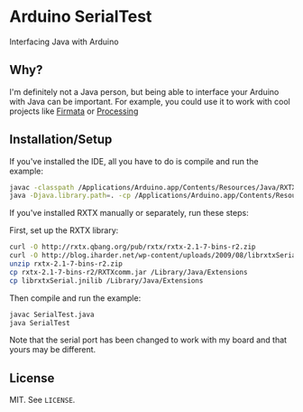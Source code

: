# Arduino SerialTest

Interfacing Java with Arduino

## Why?

I'm definitely not a Java person, but being able to interface your Arduino with Java can be important. For example, you could use it to work with cool projects like [Firmata](http://firmata.org/) or [Processing](http://processing.org/)

## Installation/Setup

If you've installed the IDE, all you have to do is compile and run the example:

```bash
javac -classpath /Applications/Arduino.app/Contents/Resources/Java/RXTXcomm.jar:. SerialTest.java
java -Djava.library.path=. -cp /Applications/Arduino.app/Contents/Resources/Java/RXTXcomm.jar:. SerialTest
```

If you've installed RXTX manually or separately, run these steps:

First, set up the RXTX library:

```bash
curl -O http://rxtx.qbang.org/pub/rxtx/rxtx-2.1-7-bins-r2.zip
curl -O http://blog.iharder.net/wp-content/uploads/2009/08/librxtxSerial.jnilib
unzip rxtx-2.1-7-bins-r2.zip
cp rxtx-2.1-7-bins-r2/RXTXcomm.jar /Library/Java/Extensions
cp librxtxSerial.jnilib /Library/Java/Extensions
```

Then compile and run the example:

```bash
javac SerialTest.java
java SerialTest
```

Note that the serial port has been changed to work with my board and that yours may be different.

## License

MIT. See `LICENSE`.
